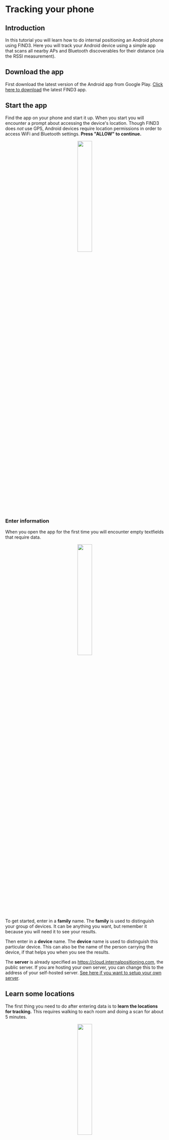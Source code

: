 # Tracking your phone 


## Introduction

In this tutorial you will learn how to do internal positioning an Android phone using FIND3. Here you will track your Android device using a simple app that scans all nearby APs and Bluetooth discoverables for their distance (via the RSSI measurement). 

## Download the app

First download the latest version of the Android app from Google Play. [Click here to download](https://play.google.com/store/apps/details?id=com.internalpositioning.find3.find3app) the latest FIND3 app.


## Start the app

Find the app on your phone and start it up. When you start you will encounter a prompt about accessing the device's location. Though FIND3 does *not* use GPS, Android devices require location permissions in order to access WiFi and Bluetooth settings. **Press "ALLOW" to continue.**

<center><img src="/images/snap1.PNG" width="30%" height="30%"></center>

### Enter information

When you open the app for the first time you will encounter empty textfields that require data.

<center><img src="/images/1.PNG" width="30%" height="30%"></center>

To get started, enter in a **family** name. The **family** is used to distinguish your group of devices. It can be anything you want, but remember it because you will need it to see your results.

Then enter in a **device** name. The **device** name is used to distinguish this particular device. This can also be the name of the person carrying the device, if that helps you when you see the results.

The **server** is already specified as https://cloud.internalpositioning.com,
the public server. If you are hosting your own server, you can change this
to the address of your self-hosted server. [See here if you want to setup
your own server](/docs/server_setup/).

## Learn some locations

The first thing you need to do after entering data is to **learn the locations for tracking.** This requires walking to each room and doing a scan for about 5 minutes. 

<center><img src="/images/2.PNG" width="30%" height="30%"></center>

Go to a location, like your *kitchen*, *bathroom* or *living room* and enter the name of the location where it says **location (optional)**. Then hit **TRACKING** so it turns to **LEARNING**.  Then hit **START SCAN** and wait about 5 minutes. Then press **STOP SCAN** and repeat this process in each room, for every room you want to learn.

## Track yourself

Once you are done learning, simply hit the **LEARNING** button so it toggles back to **TRACKING** and then do **START SCAN**.

<center><img src="/images/3.PNG" width="30%" height="30%"></center>


Tracking will continue in the background and will show a notification that you can use to toggle the tracking off.

<center><img src="/images/backgroundscanning.png" width=70%></center>

The scans will take place approximately 10-30 seconds apart, forever, until you turn off the app. The battery usage is minimal since it is doing only a short WiFi scan and Bluetooth scan.

## Other options

There is an option that says "**Allow GPS**". If activated, the phone will send GPS coordinates if requested by the server. The server only requests GPS coordinates when it has no GPS coordinates for *any* of the recently added scan points. A given location will only generally ever ask for GPS coordinates *once* so it doesn't use any extra battery. In the future these GPS coordinates will be used to do positioning on a map.

## Get data

Once you have learned several locations and are tracking with the computers, you can get data from FIND3 by consulting the [API](/doc/api.md) document.

## Issues?

If you have issues, please file one on Github at https://github.com/schollz/find3.

## Source

If you are interested, the app is completely open-source and available at  https://github.com/schollz/find3-android-scanner.
